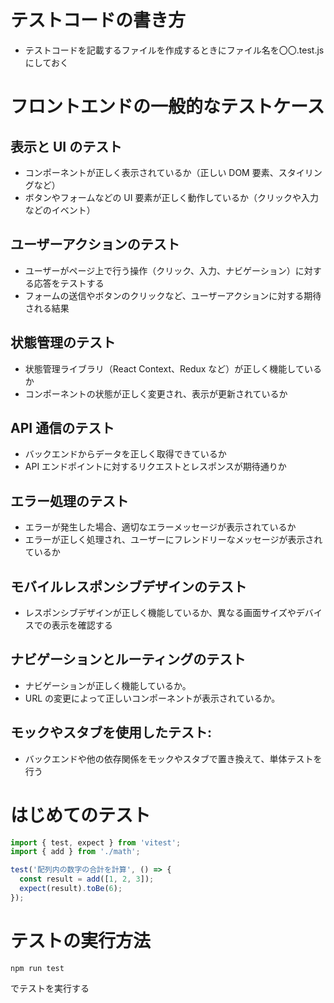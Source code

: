 # テストコードの書き方

- テストコードを記載するファイルを作成するときにファイル名を〇〇.test.js にしておく

# フロントエンドの一般的なテストケース

## 表示と UI のテスト

- コンポーネントが正しく表示されているか（正しい DOM 要素、スタイリングなど）
- ボタンやフォームなどの UI 要素が正しく動作しているか（クリックや入力などのイベント）

## ユーザーアクションのテスト

- ユーザーがページ上で行う操作（クリック、入力、ナビゲーション）に対する応答をテストする
- フォームの送信やボタンのクリックなど、ユーザーアクションに対する期待される結果

## 状態管理のテスト

- 状態管理ライブラリ（React Context、Redux など）が正しく機能しているか
- コンポーネントの状態が正しく変更され、表示が更新されているか

## API 通信のテスト

- バックエンドからデータを正しく取得できているか
- API エンドポイントに対するリクエストとレスポンスが期待通りか

## エラー処理のテスト

- エラーが発生した場合、適切なエラーメッセージが表示されているか
- エラーが正しく処理され、ユーザーにフレンドリーなメッセージが表示されているか

## モバイルレスポンシブデザインのテスト

- レスポンシブデザインが正しく機能しているか、異なる画面サイズやデバイスでの表示を確認する

## ナビゲーションとルーティングのテスト

- ナビゲーションが正しく機能しているか。
- URL の変更によって正しいコンポーネントが表示されているか。

## モックやスタブを使用したテスト:

- バックエンドや他の依存関係をモックやスタブで置き換えて、単体テストを行う

# はじめてのテスト

```javascript
import { test, expect } from 'vitest';
import { add } from './math';

test('配列内の数字の合計を計算', () => {
  const result = add([1, 2, 3]);
  expect(result).toBe(6);
});
```

# テストの実行方法

```
npm run test
```

でテストを実行する
